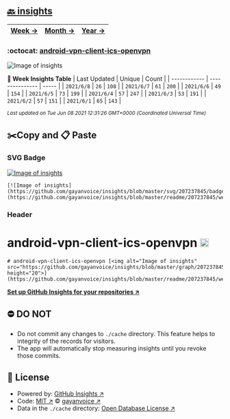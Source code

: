 ## [🔙 insights](https://github.com/gayanvoice/insights)
| [**Week →**](https://github.com/gayanvoice/insights/blob/master/readme/207237845/week.md) | [**Month →**](https://github.com/gayanvoice/insights/blob/master/readme/207237845/month.md) | [**Year →**](https://github.com/gayanvoice/insights/blob/master/readme/207237845/year.md) |
 | ------------ | --------------- | ----- |

### :octocat: [android-vpn-client-ics-openvpn](https://github.com/gayanvoice/android-vpn-client-ics-openvpn)
![Image of insights](https://github.com/gayanvoice/insights/blob/master/graph/207237845/large/week.png)

**:calendar: Week Insights Table**
| Last Updated | Unique | Count |
 | ------------ | --------------- | ----- |
 | `2021/6/8` |  `26` | `108` |
 | `2021/6/7` |  `61` | `200` |
 | `2021/6/6` |  `49` | `154` |
 | `2021/6/5` |  `73` | `199` |
 | `2021/6/4` |  `57` | `247` |
 | `2021/6/3` |  `53` | `191` |
 | `2021/6/2` |  `57` | `151` |
 | `2021/6/1` |  `65` | `143` |

<small><i>Last updated on Tue Jun 08 2021 12:31:26 GMT+0000 (Coordinated Universal Time)</i></small>

## ✂️Copy and 📋 Paste
### SVG Badge
[![Image of insights](https://github.com/gayanvoice/insights/blob/master/svg/207237845/badge.svg)](https://github.com/gayanvoice/insights/blob/master/readme/207237845/week.md)
```readme
[![Image of insights](https://github.com/gayanvoice/insights/blob/master/svg/207237845/badge.svg)](https://github.com/gayanvoice/insights/blob/master/readme/207237845/week.md)
```
### Header
# android-vpn-client-ics-openvpn [<img alt="Image of insights" src="https://github.com/gayanvoice/insights/blob/master/graph/207237845/small/week.png" height="20">](https://github.com/gayanvoice/insights/blob/master/readme/207237845/week.md)
```readme
# android-vpn-client-ics-openvpn [<img alt="Image of insights" src="https://github.com/gayanvoice/insights/blob/master/graph/207237845/small/week.png" height="20">](https://github.com/gayanvoice/insights/blob/master/readme/207237845/week.md)
```
[**Set up GitHub Insights for your repositories ↗️**](https://github.com/gayanvoice/github-insights)
## ⛔ DO NOT
- Do not commit any changes to `./cache` directory. This feature helps to integrity of the records for visitors.
- The app will automatically stop measuring insights until you revoke those commits.
## 📄 License
- Powered by: [GitHub Insights ↗️](https://github.com/gayanvoice/github-insights)
- Code: [MIT ↗️](./LICENSE) © [gayanvoice ↗️](https://github.com/gayanvoice)
- Data in the `./cache` directory: [Open Database License ↗️](https://opendatacommons.org/licenses/odbl/1-0/)